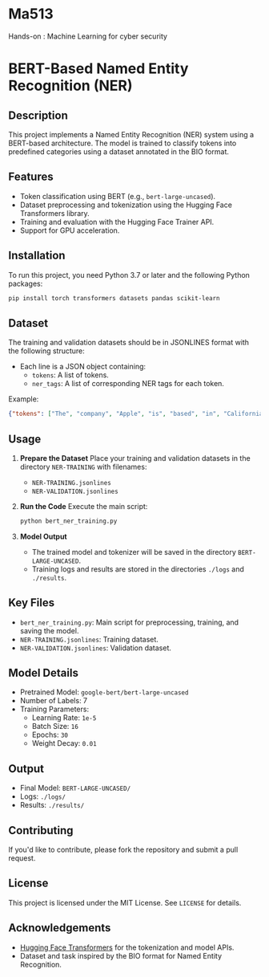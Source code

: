 # Ma513
Hands-on : Machine Learning for cyber security

# BERT-Based Named Entity Recognition (NER)

## Description
This project implements a Named Entity Recognition (NER) system using a BERT-based architecture. The model is trained to classify tokens into predefined categories using a dataset annotated in the BIO format.

## Features
- Token classification using BERT (e.g., `bert-large-uncased`).
- Dataset preprocessing and tokenization using the Hugging Face Transformers library.
- Training and evaluation with the Hugging Face Trainer API.
- Support for GPU acceleration.

## Installation
To run this project, you need Python 3.7 or later and the following Python packages:

```bash
pip install torch transformers datasets pandas scikit-learn
```

## Dataset
The training and validation datasets should be in JSONLINES format with the following structure:
- Each line is a JSON object containing:
  - `tokens`: A list of tokens.
  - `ner_tags`: A list of corresponding NER tags for each token.

Example:
```json
{"tokens": ["The", "company", "Apple", "is", "based", "in", "California"], "ner_tags": ["O", "O", "B-Entity", "O", "O", "O", "B-Location"]}
```

## Usage

1. **Prepare the Dataset**
   Place your training and validation datasets in the directory `NER-TRAINING` with filenames:
   - `NER-TRAINING.jsonlines`
   - `NER-VALIDATION.jsonlines`

2. **Run the Code**
   Execute the main script:
   ```bash
   python bert_ner_training.py
   ```

3. **Model Output**
   - The trained model and tokenizer will be saved in the directory `BERT-LARGE-UNCASED`.
   - Training logs and results are stored in the directories `./logs` and `./results`.

## Key Files
- `bert_ner_training.py`: Main script for preprocessing, training, and saving the model.
- `NER-TRAINING.jsonlines`: Training dataset.
- `NER-VALIDATION.jsonlines`: Validation dataset.

## Model Details
- Pretrained Model: `google-bert/bert-large-uncased`
- Number of Labels: 7
- Training Parameters:
  - Learning Rate: `1e-5`
  - Batch Size: `16`
  - Epochs: `30`
  - Weight Decay: `0.01`

## Output
- Final Model: `BERT-LARGE-UNCASED/`
- Logs: `./logs/`
- Results: `./results/`

## Contributing
If you'd like to contribute, please fork the repository and submit a pull request.

## License
This project is licensed under the MIT License. See `LICENSE` for details.

## Acknowledgements
- [Hugging Face Transformers](https://huggingface.co/docs/transformers/) for the tokenization and model APIs.
- Dataset and task inspired by the BIO format for Named Entity Recognition.

